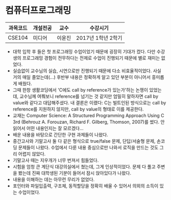 # 컴퓨터프로그래밍

과목코드 | 개설전공 | 교수 | 수강시기 |
--------|---------|--------|---------|
CSE104 | 미디어 | 이윤진 | 2017년 1학년 2학기 |

* 대학 입학 후 들은 첫 프로그래밍 수업이었기 때문에 굉장히 기대가 컸다. 다만 수강생의 프로그래밍 경험이 전무하다는 전제로 수업이 진행되기 때문에 별로 재미는 없었다.
* 실습없이 교수님의 실습, 시연으로만 진행되기 때문에 다소 비효율적이었다. 사실 거의 매일 졸았는데(...) 후반부 내용은 정확하게 알고 있던 부분이 아니어서 흥미롭게 배웠다. 
* 그때 한창 생활코딩에서 'C에도 call by reference가 있는가'하는 논쟁이 있었는데, 교수님께 여쭤보니 reference를 넘기는 것 같지만 엄밀히 말하자면 call by value와 같다고 대답해주셨다. 내 결론은 이랬다: C는 빌트인된 방식으로는 call by reference를 지원하지 않지만, call by value의 형태로 이를 제공한다.
* 교재는 Computer Science: A Structured Programming Approach Using C 3rd (Behrouz A. Forouzan, Richard F. Gilberg, Thomson, 2007)를 썼다. 안 읽어서 어떤 내용인지는 잘 모르겠다...
* 배운 내용을 바탕으로 간단한 구현 과제들이 나왔다.
* 중간고사와 기말고사 둘 다 같은 형식으로 true/false 문제, 단답/서술형 문제, 손코딩 문제들이 나왔다. 수업에서 다룬 내용 중심으로만 나와서 로직을 만드는 것도 그리 어렵지 않았다.
* 기말고사 때는 지우개가 너무 번져서 힘들었다.
* 시험을 엄청 큰 계단식 대강의실에서 쳤는데, 그게 인상적이었다. 문제 다 풀고 주변을 봤는데 진짜 대학생된 기분이 들어서 잠시 앉아있다가 나왔다.
*  내용을 이해하는 데는 아무런 무리가 없었다.
* 포인터와 파일입출력, 구조체, 동적할당을 정확히 배울 수 있어서 의외의 소득이 있는 수업이었다.
